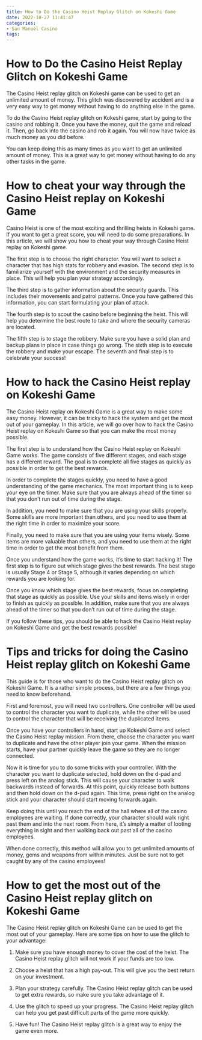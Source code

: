```yaml
---
title: How to Do the Casino Heist Replay Glitch on Kokeshi Game
date: 2022-10-27 11:41:47
categories:
- San Manuel Casino
tags:
---
```



#  How to Do the Casino Heist Replay Glitch on Kokeshi Game

The Casino Heist replay glitch on Kokeshi game can be used to get an unlimited amount of money. This glitch was discovered by accident and is a very easy way to get money without having to do anything else in the game.

To do the Casino Heist replay glitch on Kokeshi game, start by going to the casino and robbing it. Once you have the money, quit the game and reload it. Then, go back into the casino and rob it again. You will now have twice as much money as you did before.

You can keep doing this as many times as you want to get an unlimited amount of money. This is a great way to get money without having to do any other tasks in the game.

#  How to cheat your way through the Casino Heist replay on Kokeshi Game

Casino Heist is one of the most exciting and thrilling heists in Kokeshi game. If you want to get a great score, you will need to do some preparations. In this article, we will show you how to cheat your way through Casino Heist replay on Kokeshi game.

The first step is to choose the right character. You will want to select a character that has high stats for robbery and evasion. The second step is to familiarize yourself with the environment and the security measures in place. This will help you plan your strategy accordingly.

The third step is to gather information about the security guards. This includes their movements and patrol patterns. Once you have gathered this information, you can start formulating your plan of attack.

The fourth step is to scout the casino before beginning the heist. This will help you determine the best route to take and where the security cameras are located.

The fifth step is to stage the robbery. Make sure you have a solid plan and backup plans in place in case things go wrong. The sixth step is to execute the robbery and make your escape. The seventh and final step is to celebrate your success!

#  How to hack the Casino Heist replay on Kokeshi Game


The Casino Heist replay on Kokeshi Game is a great way to make some easy money. However, it can be tricky to hack the system and get the most out of your gameplay. In this article, we will go over how to hack the Casino Heist replay on Kokeshi Game so that you can make the most money possible.

The first step is to understand how the Casino Heist replay on Kokeshi Game works. The game consists of five different stages, and each stage has a different reward. The goal is to complete all five stages as quickly as possible in order to get the best rewards.

In order to complete the stages quickly, you need to have a good understanding of the game mechanics. The most important thing is to keep your eye on the timer. Make sure that you are always ahead of the timer so that you don’t run out of time during the stage.

In addition, you need to make sure that you are using your skills properly. Some skills are more important than others, and you need to use them at the right time in order to maximize your score.

Finally, you need to make sure that you are using your items wisely. Some items are more valuable than others, and you need to use them at the right time in order to get the most benefit from them.

Once you understand how the game works, it’s time to start hacking it! The first step is to figure out which stage gives the best rewards. The best stage is usually Stage 4 or Stage 5, although it varies depending on which rewards you are looking for.

Once you know which stage gives the best rewards, focus on completing that stage as quickly as possible. Use your skills and items wisely in order to finish as quickly as possible. In addition, make sure that you are always ahead of the timer so that you don’t run out of time during the stage.

If you follow these tips, you should be able to hack the Casino Heist replay on Kokeshi Game and get the best rewards possible!

#  Tips and tricks for doing the Casino Heist replay glitch on Kokeshi Game

This guide is for those who want to do the Casino Heist replay glitch on Kokeshi Game. It is a rather simple process, but there are a few things you need to know beforehand.

First and foremost, you will need two controllers. One controller will be used to control the character you want to duplicate, while the other will be used to control the character that will be receiving the duplicated items.

Once you have your controllers in hand, start up Kokeshi Game and select the Casino Heist replay mission. From there, choose the character you want to duplicate and have the other player join your game. When the mission starts, have your partner quickly leave the game so they are no longer connected.

Now it is time for you to do some tricks with your controller. With the character you want to duplicate selected, hold down on the d-pad and press left on the analog stick. This will cause your character to walk backwards instead of forwards. At this point, quickly release both buttons and then hold down on the d-pad again. This time, press right on the analog stick and your character should start moving forwards again.

Keep doing this until you reach the end of the hall where all of the casino employees are waiting. If done correctly, your character should walk right past them and into the next room. From here, it’s simply a matter of looting everything in sight and then walking back out past all of the casino employees.

When done correctly, this method will allow you to get unlimited amounts of money, gems and weapons from within minutes. Just be sure not to get caught by any of the casino employees!

#  How to get the most out of the Casino Heist replay glitch on Kokeshi Game

The Casino Heist replay glitch on Kokeshi Game can be used to get the most out of your gameplay. Here are some tips on how to use the glitch to your advantage:

1) Make sure you have enough money to cover the cost of the heist. The Casino Heist replay glitch will not work if your funds are too low.

2) Choose a heist that has a high pay-out. This will give you the best return on your investment.

3) Plan your strategy carefully. The Casino Heist replay glitch can be used to get extra rewards, so make sure you take advantage of it.

4) Use the glitch to speed up your progress. The Casino Heist replay glitch can help you get past difficult parts of the game more quickly.

5) Have fun! The Casino Heist replay glitch is a great way to enjoy the game even more.